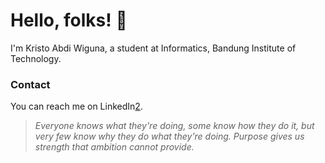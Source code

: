 # Hello, folks! 👋

I'm Kristo Abdi Wiguna, a student at Informatics, Bandung Institute of Technology.

### Contact 

You can reach me on LinkedIn[2].

[2]: https://www.linkedin.com/in/kristabdi/

> _Everyone knows what they're doing, some know how they do it, but very few know why they do what they're doing. Purpose gives us strength that ambition cannot provide._
